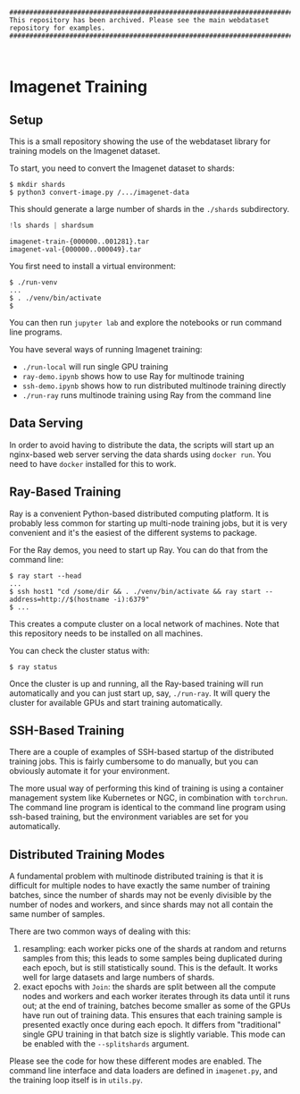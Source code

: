```


##############################################################################################
This repository has been archived. Please see the main webdataset repository for examples.
##############################################################################################



```

# Imagenet Training

## Setup

This is a small repository showing the use of the webdataset library for training models on the Imagenet dataset.

To start, you need to convert the Imagenet dataset to shards:

```
$ mkdir shards
$ python3 convert-image.py /.../imagenet-data
```

This should generate a large number of shards in the `./shards` subdirectory.



```python
!ls shards | shardsum
```

    imagenet-train-{000000..001281}.tar
    imagenet-val-{000000..000049}.tar


You first need to install a virtual environment:

```
$ ./run-venv
...
$ . ./venv/bin/activate
$ 
```

You can then run `jupyter lab` and explore the notebooks or run command line programs.

You have several ways of running Imagenet training:

- `./run-local` will run single GPU training
- `ray-demo.ipynb` shows how to use Ray for multinode training
- `ssh-demo.ipynb` shows how to run distributed multinode training directly
- `./run-ray` runs multinode training using Ray from the command line

## Data Serving

In order to avoid having to distribute the data, the scripts will start up an nginx-based web server serving the data shards using `docker run`. You need to have `docker` installed for this to work.

## Ray-Based Training

Ray is a convenient Python-based distributed computing platform. It is probably less common for starting up multi-node training jobs, but it is very convenient and it's the easiest of the different systems to package.

For the Ray demos, you need to start up Ray. You can do that from the command line:

```
$ ray start --head
...
$ ssh host1 "cd /some/dir && . ./venv/bin/activate && ray start --address=http://$(hostname -i):6379"
$ ...
```

This creates a compute cluster on a local network of machines. Note that this repository needs to be installed on all machines.

You can check the cluster status with:

```
$ ray status
```

Once the cluster is up and running, all the Ray-based training will run automatically and you can just start up, say, `./run-ray`. It will query the cluster for available GPUs and start training automatically.

## SSH-Based Training

There are a couple of examples of SSH-based startup of the distributed training jobs. This is fairly cumbersome to do manually, but you can obviously automate it for your environment.

The more usual way of performing this kind of training is using a container management system like Kubernetes or NGC, in combination with `torchrun`. The command line program is identical to the command line program using ssh-based training, but the environment variables are set for you automatically.

## Distributed Training Modes

A fundamental problem with multinode distributed training is that it is difficult for multiple nodes to have exactly the same number of training batches, since the number of shards may not be evenly divisible by the number of nodes and workers, and since shards may not all contain the same number of samples.

There are two common ways of dealing with this:

1. resampling: each worker picks one of the shards at random and returns samples from this; this leads to some samples being duplicated during each epoch, but is still statistically sound. This is the default. It works well for large datasets and large numbers of shards.
2. exact epochs with `Join`: the shards are split between all the compute nodes and workers and each worker iterates through its data until it runs out; at the end of training, batches become smaller as some of the GPUs have run out of training data. This ensures that each training sample is presented exactly once during each epoch. It differs from "traditional" single GPU training in that batch size is slightly variable. This mode can be enabled with the `--splitshards` argument.

Please see the code for how these different modes are enabled. The command line interface and data loaders are defined in `imagenet.py`, and the training loop itself is in `utils.py`.


